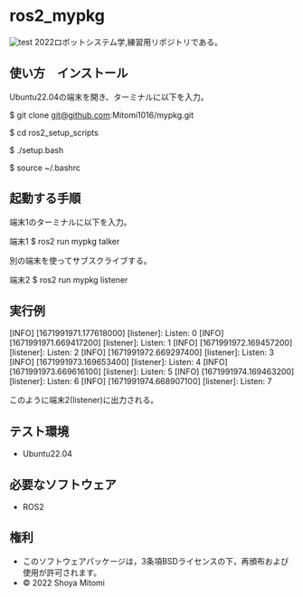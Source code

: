 # ros2_mypkg
![test](https://github.com/Mitomi1016/mypkg/actions/workflows/test.yml/badge.svg)
2022ロボットシステム学,練習用リポジトリである。

## 使い方　インストール

Ubuntu22.04の端末を開き、ターミナルに以下を入力。

$ git clone git@github.com:Mitomi1016/mypkg.git

$ cd ros2_setup_scripts

$ ./setup.bash

$ source ~/.bashrc

## 起動する手順

端末1のターミナルに以下を入力。

端末1 $ ros2 run mypkg talker

別の端末を使ってサブスクライブする。

端末2 $ ros2 run mypkg listener

## 実行例

[INFO] [1671991971.177618000] [listener]: Listen: 0
[INFO] [1671991971.669417200] [listener]: Listen: 1
[INFO] [1671991972.169457200] [listener]: Listen: 2
[INFO] [1671991972.669297400] [listener]: Listen: 3
[INFO] [1671991973.169653400] [listener]: Listen: 4
[INFO] [1671991973.669616100] [listener]: Listen: 5
[INFO] [1671991974.169463200] [listener]: Listen: 6
[INFO] [1671991974.668907100] [listener]: Listen: 7

このように端末2(listener)に出力される。

## テスト環境
* Ubuntu22.04

## 必要なソフトウェア
* ROS2

## 権利
* このソフトウェアパッケージは，3条項BSDライセンスの下，再頒布および使用が許可されます。
* © 2022 Shoya Mitomi

